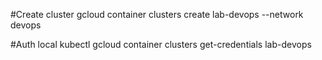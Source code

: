 



#Create cluster
gcloud container clusters create lab-devops --network devops

#Auth local kubectl
gcloud container clusters get-credentials lab-devops



